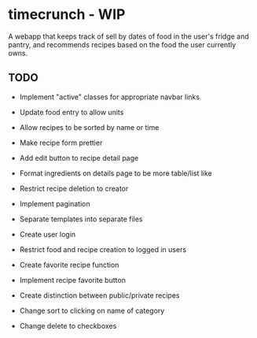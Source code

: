 # timecrunch - WIP

A webapp that keeps track of sell by dates of food in the user's fridge and pantry, and recommends recipes based on the food the user currently owns.

## TODO

* Implement "active" classes for appropriate navbar links

* Update food entry to allow units

* Allow recipes to be sorted by name or time

* Make recipe form prettier

* Add edit button to recipe detail page

* Format ingredients on details page to be more table/list like

* Restrict recipe deletion to creator

* Implement pagination

* Separate templates into separate files

* Create user login

* Restrict food and recipe creation to logged in users

* Create favorite recipe function

* Implement recipe favorite button

* Create distinction between public/private recipes

* Change sort to clicking on name of category

* Change delete to checkboxes
